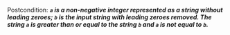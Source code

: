 Postcondition: ***`a` is a non-negative integer represented as a string without leading zeroes; `b` is the input string with leading zeroes removed. The string `a` is greater than or equal to the string `b` and `a` is not equal to `b`.***